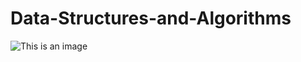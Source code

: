 # Data-Structures-and-Algorithms
![This is an image](https://c7.alamy.com/comp/3/775c8712f4ea4a769783de7dce8fef49/2hjpwth.jpg)


